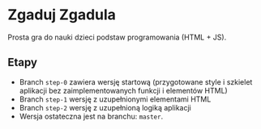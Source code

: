 # Zgaduj Zgadula

Prosta gra do nauki dzieci podstaw programowania (HTML + JS).

## Etapy
- Branch `step-0` zawiera wersję startową (przygotowane style i szkielet aplikacji bez zaimplementowanych funkcji i elementów HTML)
- Branch `step-1` wersję z uzupełnionymi elementami HTML
- Branch `step-2` wersję z uzupełnioną logiką aplikacji
- Wersja ostateczna jest na branchu: `master`.